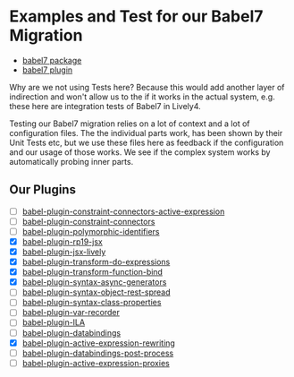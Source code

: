 # Examples and Test for our Babel7 Migration

- [babel7 package](edit://../lively4-babel7/src/babel7.js)
- [babel7 plugin](edit://src/external/babel/plugin-babel7.js)

Why are we not using Tests here? Because this would add another layer of indirection and won't allow us to the if it works in the actual system, e.g. these here are integration tests of Babel7 in Lively4. 

Testing our Babel7 migration relies on a lot of context and a lot of configuration files. The the individual parts work, has been shown by their Unit Tests etc, but we use these files here as feedback if the configuration and our usage of those works. We see if the complex system works by automatically probing inner parts. 

## Our Plugins

- [ ] [babel-plugin-constraint-connectors-active-expression](edit:///src/client/reactive/babel-plugin-constraint-connectors-active-expression/babel-plugin-constraint-connectors-active-expression.js)
- [ ] [babel-plugin-constraint-connectors](edit://src/client/reactive/babel-plugin-constraint-connectors/babel-plugin-constraint-connectors.js)
- [ ] [babel-plugin-polymorphic-identifiers](edit://src/client/reactive/babel-plugin-polymorphic-identifiers/babel-plugin-polymorphic-identifiers.js)
- [x] [babel-plugin-rp19-jsx](edit://src/client/reactive/rp19-jsx/babel-plugin-rp19-jsx.js)
- [x] [babel-plugin-jsx-lively]()
- [x] [babel-plugin-transform-do-expressions](edit://demos/babel7/examples/do-expressions.js)
- [x] [babel-plugin-transform-function-bind](edit://src/external/babel-plugin-transform-function-bind.js)
- [x] [babel-plugin-syntax-async-generators](edit://src/external/babel-plugin-syntax-async-generators.js)
- [ ] [babel-plugin-syntax-object-rest-spread](edit://src/external/babel-plugin-syntax-object-rest-spread.js)
- [ ] [babel-plugin-syntax-class-properties](edit://src/external/babel-plugin-syntax-class-properties.js)
- [ ] [babel-plugin-var-recorder](edit://src/external/babel-plugin-var-recorder-babel7.js)
- [ ] [babel-plugin-ILA](edit://src/client/reactive/babel-plugin-ILA/index.js)
- [ ] [babel-plugin-databindings](edit://src/client/reactive/babel-plugin-databindings/index.js)
- [X] [babel-plugin-active-expression-rewriting](edit://src/client/reactive/babel-plugin-active-expression-rewriting/index-babel7.js)
- [ ] [babel-plugin-databindings-post-process](edit://src/client/reactive/babel-plugin-databindings/post-process.js)
- [ ] [babel-plugin-active-expression-proxies](edit://src/client/reactive/babel-plugin-active-expression-proxies/index-babel7.js)